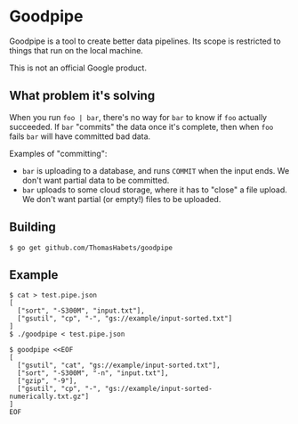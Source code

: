 # Goodpipe

Goodpipe is a tool to create better data pipelines. Its scope is restricted to
things that run on the local machine.

This is not an official Google product.

## What problem it's solving

When you run `foo | bar`, there's no way for `bar` to know if `foo` actually
succeeded. If `bar` "commits" the data once it's complete, then when `foo` fails
`bar` will have committed bad data.

Examples of "committing":

* `bar` is uploading to a database, and runs `COMMIT` when the input ends. We
  don't want partial data to be committed.
* `bar` uploads to some cloud storage, where it has to "close" a file upload. We
  don't want partial (or empty!) files to be uploaded.

## Building

```
$ go get github.com/ThomasHabets/goodpipe
```

## Example

```shell
$ cat > test.pipe.json
[
  ["sort", "-S300M", "input.txt"],
  ["gsutil", "cp", "-", "gs://example/input-sorted.txt"]
]
$ ./goodpipe < test.pipe.json

$ goodpipe <<EOF
[
  ["gsutil", "cat", "gs://example/input-sorted.txt"],
  ["sort", "-S300M", "-n", "input.txt"],
  ["gzip", "-9"],
  ["gsutil", "cp", "-", "gs://example/input-sorted-numerically.txt.gz"]
]
EOF
```
